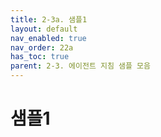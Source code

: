 ```yaml
---
title: 2-3a. 샘플1
layout: default
nav_enabled: true
nav_order: 22a
has_toc: true
parent: 2-3. 에이전트 지침 샘플 모음
---
```


# 샘플1

